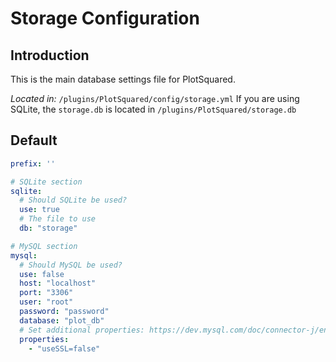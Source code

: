 # Storage Configuration

## Introduction

This is the main database settings file for PlotSquared.

*Located in:* `/plugins/PlotSquared/config/storage.yml`
If you are using SQLite, the `storage.db` is located in `/plugins/PlotSquared/storage.db`

## Default

```yaml
prefix: ''

# SQLite section
sqlite:
  # Should SQLite be used?
  use: true
  # The file to use
  db: "storage"

# MySQL section
mysql:
  # Should MySQL be used?
  use: false
  host: "localhost"
  port: "3306"
  user: "root"
  password: "password"
  database: "plot_db"
  # Set additional properties: https://dev.mysql.com/doc/connector-j/en/connector-j-reference-configuration-properties.html
  properties:
    - "useSSL=false"
```
